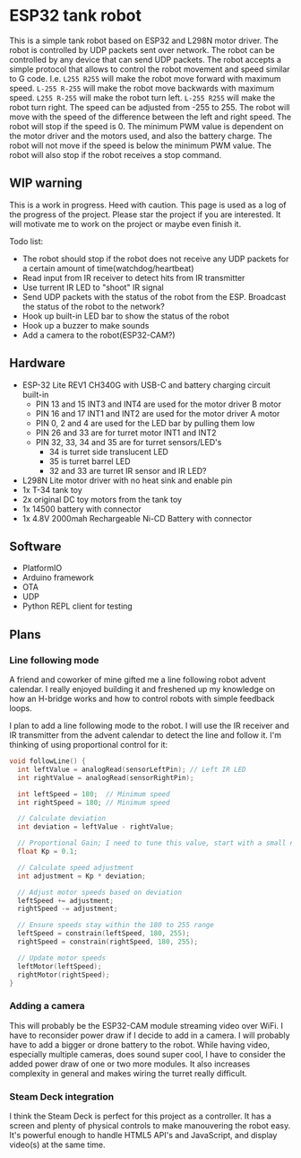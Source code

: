 # ESP32 tank robot

This is a simple tank robot based on ESP32 and L298N motor driver. The robot is controlled by UDP packets sent over network. The robot can be controlled by any device that can send UDP packets. The robot accepts a simple protocol that allows to control the robot movement and speed similar to G code. I.e. `L255 R255` will make the robot move forward with maximum speed. `L-255 R-255` will make the robot move backwards with maximum speed. `L255 R-255` will make the robot turn left. `L-255 R255` will make the robot turn right. The speed can be adjusted from -255 to 255. The robot will move with the speed of the difference between the left and right speed. The robot will stop if the speed is 0. The minimum PWM value is dependent on the motor driver and the motors used, and also the battery charge. The robot will not move if the speed is below the minimum PWM value. The robot will also stop if the robot receives a stop command.

## WIP warning

This is a work in progress. Heed with caution. This page is used as a log of the progress of the project. Please star the project if you are interested. It will motivate me to work on the project or maybe even finish it.

Todo list:

- The robot should stop if the robot does not receive any UDP packets for a certain amount of time(watchdog/heartbeat)
- Read input from IR receiver to detect hits from IR transmitter
- Use turrent IR LED to "shoot" IR signal
- Send UDP packets with the status of the robot from the ESP. Broadcast the status of the robot to the network?
- Hook up built-in LED bar to show the status of the robot
- Hook up a buzzer to make sounds
- Add a camera to the robot(ESP32-CAM?)

## Hardware

- ESP-32 Lite REV1 CH340G with USB-C and battery charging circuit built-in
  - PIN 13 and 15 INT3 and INT4 are used for the motor driver B motor
  - PIN 16 and 17 INT1 and INT2 are used for the motor driver A motor
  - PIN 0, 2 and 4 are used for the LED bar by pulling them low
  - PIN 26 and 33 are for turret motor INT1 and INT2
  - PIN 32, 33, 34 and 35 are for turret sensors/LED's
    - 34 is turret side translucent LED
    - 35 is turret barrel LED
    - 32 and 33 are turret IR sensor and IR LED?
- L298N Lite motor driver with no heat sink and enable pin
- 1x T-34 tank toy
- 2x original DC toy motors from the tank toy
- 1x 14500 battery with connector
- 1x 4.8V 2000mah Rechargeable Ni-CD Battery with connector

## Software

- PlatformIO
- Arduino framework
- OTA
- UDP
- Python REPL client for testing

## Plans

### Line following mode

A friend and coworker of mine gifted me a line following robot advent calendar. I really enjoyed building it and freshened up my knowledge on how an H-bridge works and how to control robots with simple feedback loops.

I plan to add a line following mode to the robot. I will use the IR receiver and IR transmitter from the advent calendar to detect the line and follow it. I'm thinking of using proportional control for it:

```cpp
void followLine() {
  int leftValue = analogRead(sensorLeftPin); // Left IR LED
  int rightValue = analogRead(sensorRightPin);

  int leftSpeed = 180;  // Minimum speed
  int rightSpeed = 180; // Minimum speed

  // Calculate deviation
  int deviation = leftValue - rightValue;

  // Proportional Gain; I need to tune this value, start with a small number
  float Kp = 0.1;

  // Calculate speed adjustment
  int adjustment = Kp * deviation;

  // Adjust motor speeds based on deviation
  leftSpeed += adjustment;
  rightSpeed -= adjustment;

  // Ensure speeds stay within the 180 to 255 range
  leftSpeed = constrain(leftSpeed, 180, 255);
  rightSpeed = constrain(rightSpeed, 180, 255);

  // Update motor speeds
  leftMotor(leftSpeed);
  rightMotor(rightSpeed);
}
```

### Adding a camera

This will probably be the ESP32-CAM module streaming video over WiFi. I have to reconsider power draw if I decide to add in a camera. I will probably have to add a bigger or drone battery to the robot. While having video, especially multiple cameras, does sound super cool, I have to consider the added power draw of one or two more modules. It also increases complexity in general and makes wiring the turret really difficult.

### Steam Deck integration

I think the Steam Deck is perfect for this project as a controller. It has a screen and plenty of physical controls to make manouvering the robot easy. It's powerful enough to handle HTML5 API's and JavaScript, and display video(s) at the same time.
